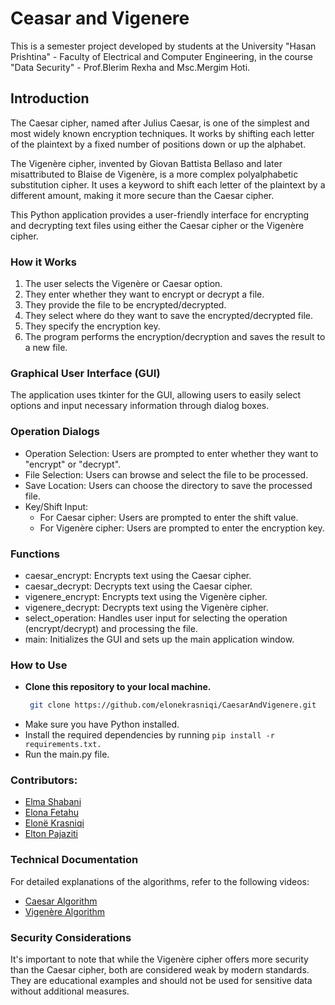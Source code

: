 # Ceasar and Vigenere
This is a semester project developed by students at the University "Hasan Prishtina" - Faculty of Electrical and Computer Engineering, in the course "Data Security" - Prof.Blerim Rexha and Msc.Mergim Hoti.

## Introduction
The Caesar cipher, named after Julius Caesar, is one of the simplest and most widely known encryption techniques. It works by shifting each letter of the plaintext by a fixed number of positions down or up the alphabet.

The Vigenère cipher, invented by Giovan Battista Bellaso and later misattributed to Blaise de Vigenère, is a more complex polyalphabetic substitution cipher. It uses a keyword to shift each letter of the plaintext by a different amount, making it more secure than the Caesar cipher.

This Python application provides a user-friendly interface for encrypting and decrypting text files using either the Caesar cipher or the Vigenère cipher.

### How it Works
1. The user selects the Vigenère or Caesar option.
2. They enter whether they want to encrypt or decrypt a file.
3. They provide the file to be encrypted/decrypted.
4. They select where do they want to save the encrypted/decrypted file.
5. They specify the encryption key.
6. The program performs the encryption/decryption and saves the result to a new file.

### Graphical User Interface (GUI)
The application uses tkinter for the GUI, allowing users to easily select options and input necessary information through dialog boxes.  

### Operation Dialogs
- Operation Selection: Users are prompted to enter whether they want to "encrypt" or "decrypt".
- File Selection: Users can browse and select the file to be processed.
- Save Location: Users can choose the directory to save the processed file.
- Key/Shift Input:
  - For Caesar cipher: Users are prompted to enter the shift value.
  - For Vigenère cipher: Users are prompted to enter the encryption key.     

### Functions
- caesar_encrypt: Encrypts text using the Caesar cipher.
- caesar_decrypt: Decrypts text using the Caesar cipher.
- vigenere_encrypt: Encrypts text using the Vigenère cipher.
- vigenere_decrypt: Decrypts text using the Vigenère cipher.
- select_operation: Handles user input for selecting the operation (encrypt/decrypt) and processing the file.
- main: Initializes the GUI and sets up the main application window.

### How to Use
- **Clone this repository to your local machine.**
  ```bash
   git clone https://github.com/elonekrasniqi/CaesarAndVigenere.git
- Make sure you have Python installed.
- Install the required dependencies by running `pip install -r requirements.txt.`
- Run the main.py file.

### Contributors:
- [Elma Shabani](https://github.com/ElmaShabani)
- [Elona Fetahu](https://github.com/ElonaFetahu)
- [Elonë Krasniqi](https://github.com/elonekrasniqi)
- [Elton Pajaziti](https://github.com/EltonPajaziti)

### Technical Documentation
For detailed explanations of the algorithms, refer to the following videos:
- [Caesar Algorithm](https://www.youtube.com/watch?v=JtbKh_12ctg)
- [Vigenère Algorithm](https://www.youtube.com/watch?v=_P7wg7otgfE)

### Security Considerations
It's important to note that while the Vigenère cipher offers more security than the Caesar cipher, both are considered weak by modern standards. They are educational examples and should not be used for sensitive data without additional measures.
